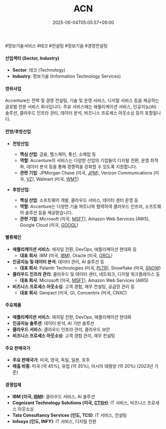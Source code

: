 ﻿---
title: "ACN"
date: 2025-06-04T05:05:57+09:00
lastmod: 2025-06-04T05:05:57+09:00
type: docs
sidebar:
  open: true
weight: 23
---
<div style="display:none">
  <meta property="article:published_time" content="2025-06-03T20:05:57Z" />
  <meta property="article:modified_time" content="2025-06-03T20:05:57Z" />
</div>
#정보기술서비스 #테크 #컨설팅 #정보기술 #경영컨설팅

#### 산업섹터 (Sector, Industry)

- **Sector**: 테크 (Technology)
- **Industry**: 정보기술 (Information Technology Services)

#### 영위사업

Accenture는 전략 및 경영 컨설팅, 기술 및 운영 서비스, 디지털 서비스 등을 제공하는 글로벌 전문 서비스 회사입니다. 주요 서비스에는 애플리케이션 서비스, 인공지능(AI) 솔루션, 클라우드 인프라 관리, 데이터 분석, 비즈니스 프로세스 아웃소싱 등이 포함됩니다.

#### 전방/후방산업

- **전방산업**:
    - **핵심 산업**: 금융, 헬스케어, 통신, 소매업 등
    - **역할**: Accenture의 서비스는 다양한 산업의 기업들이 디지털 전환, 운영 최적화, 데이터 분석 등을 통해 경쟁력을 강화할 수 있도록 지원합니다.
    - **관련 기업**: JPMorgan Chase (미국, [JPM](/company-analysis/jpm/)), Verizon Communications (미국, [VZ](/company-analysis/vz/)), Walmart (미국, [WMT](/company-analysis/wmt/))
      
- **후방산업**:
    - **핵심 산업**: 소프트웨어 개발, 클라우드 서비스, 데이터 센터 운영 등
    - **역할**: Accenture는 다양한 기술 파트너와 협력하여 클라우드 인프라, 소프트웨어 솔루션 등을 제공받습니다.
    - **관련 기업**: Microsoft (미국, [MSFT](/company-analysis/msft/)), Amazon Web Services (AWS), Google Cloud (미국, [GOOGL](/company-analysis/googl/))

#### 밸류체인

- **애플리케이션 서비스**: 애자일 전환, DevOps, 애플리케이션 현대화 등
    - **대표 회사**: IBM (미국, [IBM](/company-analysis/ibm/)), Oracle (미국, [ORCL](/company-analysis/orcl/))
- **인공지능 및 데이터 분석**: 데이터 관리, AI 솔루션 등
    - **대표 회사**: Palantir Technologies (미국, [PLTR](/company-analysis/pltr/)), Snowflake (미국, [SNOW](/company-analysis/snow/))
- **클라우드 인프라 관리**: 클라우드 및 데이터 센터, 네트워크, 디지털 워크플레이스 등
    - **대표 회사**: Microsoft (미국, [MSFT](/company-analysis/msft/)), Amazon Web Services (AWS)
- **비즈니스 프로세스 아웃소싱**: 고객 경험, 재무 컨설팅, 공급망 관리 등
    - **대표 회사**: Genpact (미국, G), Concentrix (미국, CNXC)

#### 주요제품

- **애플리케이션 서비스**: 애자일 전환, DevOps, 애플리케이션 현대화
- **인공지능 솔루션**: 데이터 분석, AI 기반 솔루션
- **클라우드 서비스**: 클라우드 인프라 관리, 클라우드 보안
- **비즈니스 프로세스 아웃소싱**: 고객 경험 관리, 재무 컨설팅

#### 주요 판매국가

- **주요 판매국가**: 미국, 영국, 독일, 일본, 호주
- **매출 비중**: 미국 (약 45%), 유럽 (약 35%), 아시아 태평양 (약 20%) (2023년 기준)

#### 경쟁업체

- **IBM (미국, [IBM](/company-analysis/ibm/))**: 클라우드 서비스, AI 솔루션
- **Cognizant Technology Solutions (미국, [CTSH](/company-analysis/ctsh/))**: IT 서비스, 비즈니스 프로세스 아웃소싱
- **Tata Consultancy Services (인도, TCS)**: IT 서비스, 컨설팅
- **Infosys (인도, INFY)**: IT 서비스, 디지털 전환
